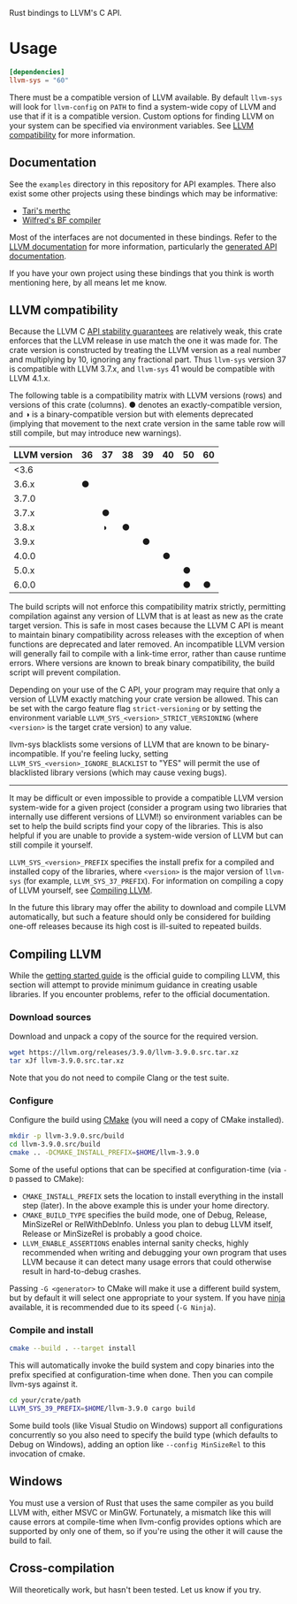 Rust bindings to LLVM's C API.

# Usage

```toml
[dependencies]
llvm-sys = "60"
```

There must be a compatible version of LLVM available. By default `llvm-sys`
will look for `llvm-config` on `PATH` to find a system-wide copy of LLVM and
use that if it is a compatible version. Custom options for finding LLVM
on your system can be specified via environment variables. See
[LLVM compatibility](#llvm-compatibility) for more information.

## Documentation

See the `examples` directory in this repository for API examples. There also
exist some other projects using these bindings which may be
informative:

 * [Tari's merthc](https://bitbucket.org/tari/merthc)
 * [Wilfred's BF compiler](https://crates.io/crates/bfc)

Most of the interfaces are not documented in these bindings. Refer to the
[LLVM documentation](http://llvm.org/docs/) for more information, particularly
the [generated API documentation](http://llvm.org/doxygen/).

If you have your own project using these bindings that you think is worth
mentioning here, by all means let me know.

## LLVM compatibility

Because the LLVM C [API stability guarantees][c-api-stability] are relatively
weak, this crate enforces that the LLVM release in use match the one it was made
for. The crate version is constructed by treating the LLVM version as a real
number and multiplying by 10, ignoring any fractional part. Thus `llvm-sys`
version 37 is compatible with LLVM 3.7.x, and `llvm-sys` 41 would be compatible
with LLVM 4.1.x.

[c-api-stability]: http://llvm.org/docs/DeveloperPolicy.html#c-api-changes

The following table is a compatibility matrix with LLVM versions (rows) and
versions of this crate (columns). ● denotes an exactly-compatible version, and ◑
is a binary-compatible version but with elements deprecated (implying that
movement to the next crate version in the same table row will still compile, but
may introduce new warnings).

| LLVM version | 36 | 37 | 38 | 39 | 40 | 50 | 60 |
|--------------|----|----|----|----|----|----|----|
| <3.6         |    |    |    |    |    |    |    |
| 3.6.x        | ●  |    |    |    |    |    |    |
| 3.7.0        |    |    |    |    |    |    |    |
| 3.7.x        |    | ●  |    |    |    |    |    |
| 3.8.x        |    | ◑  | ●  |    |    |    |    |
| 3.9.x        |    |    |    | ●  |    |    |    |
| 4.0.0        |    |    |    |    | ●  |    |    |
| 5.0.x        |    |    |    |    |    | ●  |    |
| 6.0.0        |    |    |    |    |    | ●  | ●  |

The build scripts will not enforce this compatibility matrix strictly,
permitting compilation against any version of LLVM that is at least as new as
the crate target version. This is safe in most cases because the LLVM C API is
meant to maintain binary compatibility across releases with the exception of
when functions are deprecated and later removed. An incompatible LLVM version
will generally fail to compile with a link-time error, rather than cause runtime
errors. Where versions are known to break binary compatibility, the build script
will prevent compilation.

Depending on your use of the C API, your program may require that only a
version of LLVM exactly matching your crate version be allowed. This can be set
with the cargo feature flag `strict-versioning` or by setting the environment
variable `LLVM_SYS_<version>_STRICT_VERSIONING` (where `<version>` is the target
crate version) to any value.

llvm-sys blacklists some versions of LLVM that are known to be
binary-incompatible. If you're feeling lucky, setting
`LLVM_SYS_<version>_IGNORE_BLACKLIST` to "YES" will permit the use of
blacklisted library versions (which may cause vexing bugs).

---

It may be difficult or even impossible to provide a compatible LLVM version
system-wide for a given project (consider a program using two libraries that
internally use different versions of LLVM!) so environment variables can be set
to help the build scripts find your copy of the libraries. This is also helpful
if you are unable to provide a system-wide version of LLVM but can still
compile it yourself.

`LLVM_SYS_<version>_PREFIX` specifies the install prefix for a compiled and
installed copy of the libraries, where `<version>` is the major version of
`llvm-sys` (for example, `LLVM_SYS_37_PREFIX`). For information on compiling
a copy of LLVM yourself, see [Compiling LLVM](#compiling-llvm).

In the future this library may offer the ability to download and compile LLVM
automatically, but such a feature should only be considered for building
one-off releases because its high cost is ill-suited to repeated builds.

## Compiling LLVM

While the [getting started guide](http://llvm.org/docs/GettingStarted.html) is
the official guide to compiling LLVM, this section will attempt to provide
minimum guidance in creating usable libraries. If you encounter problems, refer
to the official documentation.

### Download sources

Download and unpack a copy of the source for the required version.

```sh
wget https://llvm.org/releases/3.9.0/llvm-3.9.0.src.tar.xz
tar xJf llvm-3.9.0.src.tar.xz
```

Note that you do not need to compile Clang or the test suite.

### Configure

Configure the build using [CMake][cmake] (you will need a copy of CMake
installed).

[cmake]: https://cmake.org/

```sh
mkdir -p llvm-3.9.0.src/build
cd llvm-3.9.0.src/build
cmake .. -DCMAKE_INSTALL_PREFIX=$HOME/llvm-3.9.0
```

Some of the useful options that can be specified at configuration-time
(via `-D` passed to CMake):

 * `CMAKE_INSTALL_PREFIX` sets the location to install everything in the install
   step (later). In the above example this is under your home directory.
 * `CMAKE_BUILD_TYPE` specifies the build mode, one of Debug, Release,
   MinSizeRel or RelWithDebInfo. Unless you plan to debug LLVM itself,
   Release or MinSizeRel is probably a good choice.
 * `LLVM_ENABLE_ASSERTIONS` enables internal sanity checks, highly recommended
   when writing and debugging your own program that uses LLVM because it can
   detect many usage errors that could otherwise result in hard-to-debug
   crashes.

Passing `-G <generator>` to CMake will make it use a different build system, but
by default it will select one appropriate to your system. If you have
[ninja][ninja] available, it is recommended due to its speed (`-G Ninja`).

[ninja]: https://ninja-build.org/

### Compile and install

```sh
cmake --build . --target install
```

This will automatically invoke the build system and copy binaries into the
prefix specified at configuration-time when done. Then you can compile llvm-sys
against it.

```sh
cd your/crate/path
LLVM_SYS_39_PREFIX=$HOME/llvm-3.9.0 cargo build
```

Some build tools (like Visual Studio on Windows) support all configurations
concurrently so you also need to specify the build type (which defaults to Debug
on Windows), adding an option like `--config MinSizeRel` to this invocation of
cmake.

## Windows

You must use a version of Rust that uses the same compiler as you build LLVM
with, either MSVC or MinGW. Fortunately, a mismatch like this will cause errors
at compile-time when llvm-config provides options which are supported by only
one of them, so if you're using the other it will cause the build to fail.

## Cross-compilation

Will theoretically work, but hasn't been tested. Let us know if you try.
